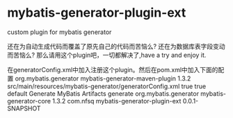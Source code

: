 # mybatis-generator-plugin-ext
custom plugin for mybatis generator

还在为自动生成代码而覆盖了原先自己的代码而苦恼么?
还在为数据库表字段变动而苦恼么?
那么请用这个plugin吧，一切都解决了,have a try and enjoy it.

在generatorConfig.xml中加入<plugin type="com.nfsq.mybatis.generator.plugin.ext.MybatisGeneratorExtPlugin"></plugin>注册这个plugin。然后在pom.xml中加入下面的配置
<plugin>
      <groupId>org.mybatis.generator</groupId>
      <artifactId>mybatis-generator-maven-plugin</artifactId>
      <version>1.3.2</version>
      <configuration>
          <configurationFile>src/main/resources/mybatis-generator/generatorConfig.xml</configurationFile>
          <verbose>true</verbose>
          <overwrite>true</overwrite>
      </configuration>
     <executions>
         <execution>
          <phase>default</phase>
             <id>Generate MyBatis Artifacts</id>
             <goals>
                 <goal>generate</goal>
             </goals>
         </execution>
     </executions>
     <dependencies>
         <dependency>
             <groupId>org.mybatis.generator</groupId>
             <artifactId>mybatis-generator-core</artifactId>
             <version>1.3.2</version>
         </dependency>
         <dependency>
             <groupId>com.nfsq</groupId>
             <artifactId>mybatis-generator-plugin-ext</artifactId>
             <version>0.0.1-SNAPSHOT</version>
         </dependency>
     </dependencies>
 </plugin>

